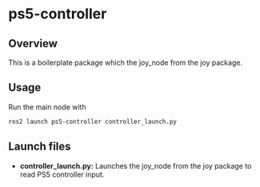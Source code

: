 # ps5-controller

## Overview

This is a boilerplate package which the joy_node from the joy package.

## Usage

Run the main node with

```bash
ros2 launch ps5-controller controller_launch.py
```

## Launch files

* **controller_launch.py:** Launches the joy_node from the joy package to read PS5 controller input.
